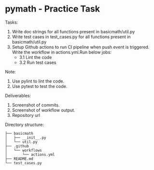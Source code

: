 # pymath - Practice Task

Tasks:
1. Write doc strings for all functions present in basicmath/util.py
2. Write test cases in test_cases.py for all functions present in basicmath/util.py
3. Setup Github actions to run CI pipeline when push event is triggered. Write the workflow in actions.yml.Run below jobs:
    - 3.1 Lint the code
    - 3.2 Run test cases

Note:
1. Use pylint to lint the code.
2. Use pytest to test the code.

Deliverables:
1. Screenshot of commits.
2. Screenshot of workflow output.
3. Repository url

Directory structure:
```
├── basicmath
│   ├── __init__.py
│   └── util.py
├── .github
│   └── workflows
│       └── actions.yml
├── README.md
└── test_cases.py
```